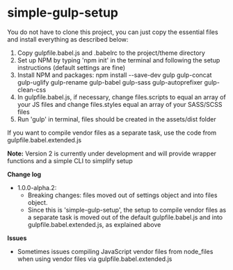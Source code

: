 # simple-gulp-setup

You do not have to clone this project, you can just copy the essential files and install everything as described below:

1. Copy gulpfile.babel.js and .babelrc to the project/theme directory
2. Set up NPM by typing 'npm init' in the terminal and following the setup instructions (default settings are fine)
3. Install NPM and packages: npm install --save-dev gulp gulp-concat gulp-uglify gulp-rename gulp-babel gulp-sass gulp-autoprefixer gulp-clean-css
4. In gulpfile.babel.js, if necessary, change files.scripts to equal an array of your JS files and change files.styles equal an array of your SASS/SCSS files
5. Run 'gulp' in terminal, files should be created in the assets/dist folder

If you want to compile vendor files as a separate task, use the code from gulpfile.babel.extended.js

**Note:** Version 2 is currently under development and will provide wrapper functions and a simple CLI to simplify setup

**Change log**
- 1.0.0-alpha.2: 
    - Breaking changes: files moved out of settings object and into files object. 
    - Since this is 'simple-gulp-setup', the setup to compile vendor files as a separate task is moved out of the default gulpfile.babel.js and into gulpfile.babel.extended.js, as explained above

**Issues**
- Sometimes issues compiling JavaScript vendor files from node_files when using vendor files via gulpfile.babel.extended.js
